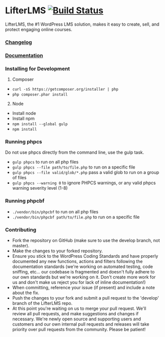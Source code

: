 LifterLMS [![Build Status](https://travis-ci.com/gocodebox/lifterlms.svg?token=cynuTFxuKtxvAs4e2hNZ&branch=master)](https://travis-ci.com/gocodebox/lifterlms)
==========

LifterLMS, the #1 WordPress LMS solution, makes it easy to create, sell, and protect engaging online courses.

### [Changelog](./CHANGELOG.md)

### [Documentation](https://lifterlms.readme.io)

### Installing for Development

1. Composer
  + `curl -sS https://getcomposer.org/installer | php`
  + `php composer.phar install`

2. Node
  + Install node
  + Install npm
  + `npm install --global gulp`
  + `npm install`

### Running phpcs

Do not use phpcs directly from the command line, use the gulp task.

+ `gulp phpcs` to run on all php files
+ `gulp phpcs --file path/to/file.php` to run on a specific file
+ `gulp phpcs --file valid/glob/*.php` pass a valid glob to run on a group of files
+ `gulp phpcs --warning 0` to ignore PHPCS warnings, or any valid phpcs warning severity level (1-8)

### Running phpcbf

+ `./vendor/bin/phpcbf` to run on all php files
+ `./vendor/bin/phpcbf path/to/file.php` to run on a specific file

### Contributing

+ Fork the repository on GitHub (make sure to use the develop branch, not master).
+ Make the changes to your forked repository.
+ Ensure you stick to the WordPress Coding Standards and have properly documented any new functions, actions and filters following the documentation standards (we're working on automated testing, code sniffing, etc... our codebase is fragmented and doesn't fully adhere to our own standards but we're working on it. Don't create more work for us and don't make us reject you for lack of inline documentation!)
+ When committing, reference your issue (if present) and include a note about the fix.
+ Push the changes to your fork and submit a pull request to the 'develop' branch of the LifterLMS repo.
+ At this point you're waiting on us to merge your pull request. We'll review all pull requests, and make suggestions and changes if necessary. We're newly open source and supporting users and customers and our own internal pull requests and releases will take priority over pull requests from the community. Please be patient!
